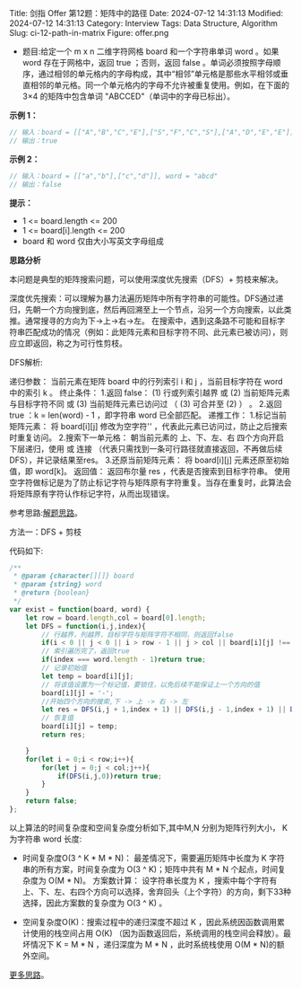 Title: 剑指 Offer 第12题：矩阵中的路径
Date: 2024-07-12 14:31:13
Modified: 2024-07-12 14:31:13
Category: Interview
Tags: Data Structure, Algorithm
Slug: ci-12-path-in-matrix
Figure: offer.png

- 题目:给定一个 m x n 二维字符网格 board 和一个字符串单词 word 。如果 word 存在于网格中，返回 true ；否则，返回 false 。单词必须按照字母顺序，通过相邻的单元格内的字母构成，其中“相邻”单元格是那些水平相邻或垂直相邻的单元格。同一个单元格内的字母不允许被重复使用。例如，在下面的 3×4 的矩阵中包含单词 "ABCCED"（单词中的字母已标出）。



**示例 1：**

```javascript
// 输入：board = [["A","B","C","E"],["S","F","C","S"],["A","D","E","E"]], word = "ABCCED"
// 输出：true
```

**示例 2：**

```javascript
// 输入：board = [["a","b"],["c","d"]], word = "abcd"
// 输出：false
```

**提示：**

- 1 <= board.length <= 200
- 1 <= board[i].length <= 200
- board 和 word 仅由大小写英文字母组成  

**思路分析**

本问题是典型的矩阵搜索问题，可以使用深度优先搜索（DFS）+ 剪枝来解决。

深度优先搜索：可以理解为暴力法遍历矩阵中所有字符串的可能性。DFS通过递归，先朝一个方向搜到底，然后再回溯至上一个节点，沿另一个方向搜索，以此类推。通常搜寻的方向为下->上->右->左。
在搜索中，遇到这条路不可能和目标字符串匹配成功的情况（例如：此矩阵元素和目标字符不同、此元素已被访问），则应立即返回，称之为可行性剪枝。


DFS解析:

递归参数： 当前元素在矩阵 board 中的行列索引 i 和 j ，当前目标字符在 word 中的索引 k 。
终止条件： 1.返回 false： (1) 行或列索引越界 或 (2) 当前矩阵元素与目标字符不同 或 (3) 当前矩阵元素已访问过 （ (3) 可合并至 (2) ） 。 2.返回 true ：k = len(word) - 1 ，即字符串 word 已全部匹配。
递推工作： 1.标记当前矩阵元素： 将 board[i][j] 修改为空字符'' ，代表此元素已访问过，防止之后搜索时重复访问。 2.搜索下一单元格： 朝当前元素的 上、下、左、右 四个方向开启下层递归，使用 或 连接 （代表只需找到一条可行路径就直接返回，不再做后续DFS），并记录结果至res。 3.还原当前矩阵元素： 将 board[i][j] 元素还原至初始值，即 word[k]。
返回值： 返回布尔量 res ，代表是否搜索到目标字符串。
使用空字符做标记是为了防止标记字符与矩阵原有字符重复。当存在重复时，此算法会将矩阵原有字符认作标记字符，从而出现错误。

参考思路:[解题思路](https://leetcode-cn.com/problems/ju-zhen-zhong-de-lu-jing-lcof/solution/mian-shi-ti-12-ju-zhen-zhong-de-lu-jing-shen-du-yo/)。

方法一：DFS + 剪枝

代码如下:

```javascript
/**
 * @param {character[][]} board
 * @param {string} word
 * @return {boolean}
 */
var exist = function(board, word) {
    let row = board.length,col = board[0].length;
    let DFS = function(i,j,index){
        // 行越界，列越界，目标字符与矩阵字符不相同，则返回false
        if(i < 0 || j < 0 || i > row - 1 || j > col || board[i][j] !== word[index])return false;
        // 索引遍历完了，返回true
        if(index === word.length - 1)return true;
        // 记录初始值
        let temp = board[i][j];
        // 将该值设置为一个标记值，要锁住，以免后续不能保证上一个方向的值
        board[i][j] = '-';
        //开始四个方向的搜索,下 -> 上 -> 右 -> 左
        let res = DFS(i,j + 1,index + 1) || DFS(i,j - 1,index + 1) || DFS(i + 1,j,index + 1) || DFS(i - 1,j,index + 1);
        // 恢复值
        board[i][j] = temp;
        return res;

    }
    for(let i = 0;i < row;i++){
        for(let j = 0;j < col;j++){
            if(DFS(i,j,0))return true;
        }
    }
    return false;
};
```

以上算法的时间复杂度和空间复杂度分析如下,其中M,N 分别为矩阵行列大小， K为字符串 word 长度:

- 时间复杂度O(3 ^ K * M * N)： 最差情况下，需要遍历矩阵中长度为 K 字符串的所有方案，时间复杂度为 O(3 ^ K)；矩阵中共有 M * N 个起点，时间复杂度为 O(M * N)。 方案数计算： 设字符串长度为 K ，搜索中每个字符有上、下、左、右四个方向可以选择，舍弃回头（上个字符）的方向，剩下33种选择，因此方案数的复杂度为 O(3 ^ K) 。

- 空间复杂度O(K)：搜索过程中的递归深度不超过 K ，因此系统因函数调用累计使用的栈空间占用 O(K) （因为函数返回后，系统调用的栈空间会释放）。最坏情况下 K = M * N ，递归深度为 M * N ，此时系统栈使用 O(M * N)的额外空间。

[更多思路](https://leetcode.cn/problems/ju-zhen-zhong-de-lu-jing-lcof/solution/ju-zhen-zhong-de-lu-jing-by-leetcode-sol-3lox/)。